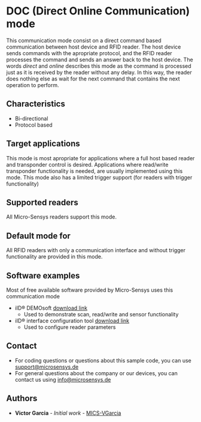 # DOC (Direct Online Communication) mode
This communication mode consist on a direct command based communication between host device and RFID reader. The host device sends commands with the apropriate protocol, and the RFID reader processes the command and sends an answer back to the host device.
The words *direct* and *online* describes this mode as the command is processed just as it is received by the reader without any delay. In this way, the reader does nothing else as wait for the next command that contains the next operation to perform.

## Characteristics
* Bi-directional
* Protocol based

## Target applications
This mode is most apropriate for applications where a full host based reader and transponder control is desired. 
Applications where read/write transponder functionality is needed, are usually implemented using this mode.
This mode also has a limited trigger support (for readers with trigger functionality)

## Supported readers
All Micro-Sensys readers support this mode.

## Default mode for
All RFID readers with only a communication interface and without trigger functionality are provided in this mode.

## Software examples
Most of free available software provided by Micro-Sensys uses this communication mode
* iID® DEMOsoft [download link](https://www.microsensys.de/downloads/SW_Install/iID%c2%aeDEMOsoft2020/Setup%20iID%20DEMOsoft%202020.exe)
	* Used to demonstrate scan, read/write and sensor functionality
* iID® interface configuration tool [download link](https://www.microsensys.de/downloads/SW_Install/iID%c2%aeDEMOsoft2020/Setup%20iID%20DEMOsoft%202020.exe)
	* Used to configure reader parameters
	
## Contact
* For coding questions or questions about this sample code, you can use [support@microsensys.de](mailto:support@microsensys.de)
* For general questions about the company or our devices, you can contact us using [info@microsensys.de](mailto:info@microsensys.de)

## Authors

* **Victor Garcia** - *Initial work* - [MICS-VGarcia](https://github.com/MICS-VGarcia/)
